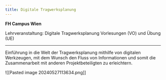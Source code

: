 ```yaml
---
title: Digitale Tragwerksplanung
---
```


**FH Campus Wien**

Lehrveranstaltung: Digitale Tragwerksplanung Vorlesungen (VO) und Übung (UE) 

---

Einführung in die Welt der Tragwerksplanung mithilfe von digitalen Werkzeugen, mit dem Wunsch den Fluss von Informationen und somit die Zusammenarbeit mit anderen Projektbeteiligten zu erleichtern.

![[Pasted image 20240527113634.png]]

